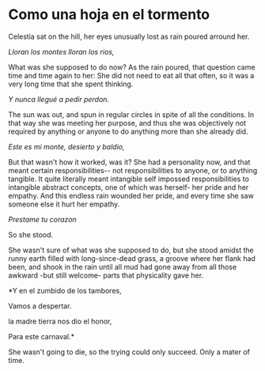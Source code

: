 # Como una hoja en el tormento

Celestia sat on the hill, her eyes unusually lost as rain poured arround her.

*Lloran los montes lloran los rios,*

What was she supposed to do now? As the rain poured, that question came time and time again to her: She did not need to eat all that often, so it was a very long time that she spent thinking.

*Y nunca llegué a pedir perdon.*

The sun was out, and spun in regular circles in spite of all the conditions. In that way she was meeting her purpose, and thus she was objectively not required by anything or anyone to do anything more than she already did.

*Este es mi monte, desierto y baldio,*

But that wasn't how it worked, was it? She had a personality now, and that meant certain responsibilities-- not responsibilities to anyone, or to anything tangible. It quite literally meant intangible self impossed responsibilities to intangible abstract concepts, one of which was herself- her pride and her empathy. And this endless rain wounded her pride, and every time she saw someone else it hurt her empathy.

*Prestame tu corazon*

So she stood.

She wasn't sure of what was she supposed to do, but she stood amidst the runny earth filled with long-since-dead grass, a groove where her flank had been, and shook in the rain until all mud had gone away from all those awkward -but still welcome- parts that physicality gave her. 

*Y en el zumbido de los tambores,

Vamos a despertar.

la madre tierra nos dio el honor,

Para este carnaval.*

She wasn't going to die, so the trying could only succeed. Only a mater of time.